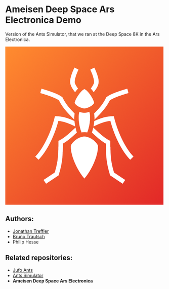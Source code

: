 # Ameisen Deep Space Ars Electronica Demo

Version of the Ants Simulator, that we ran at the Deep Space 8K in the Ars Electronica.

<img src="https://raw.githubusercontent.com/jufo-ameisen-2019/Jufo-Ameisen-2019/master/Logo/Logo.png">

## Authors:
- [Jonathan Treffler](https://github.com/TessyPowder)
- [Bruno Trautsch](https://github.com/alwus)
- Philip Hesse

## Related repositories:
- [Jufo Ants](https://github.com/jufo-ameisen-2019/Jufo-Ameisen-2019)
- [Ants Simulator](https://github.com/jufo-ameisen-2019/ants-simulator)
- __Ameisen Deep Space Ars Electronica__
